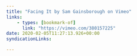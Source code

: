 ```yaml
---
title: "Facing It by Sam Gainsborough on Vimeo"
links:
    - types: [bookmark-of]
      link: "https://vimeo.com/380157225"
date: 2020-02-05T11:27:13.926+00:00
syndicationLinks:

---
```


